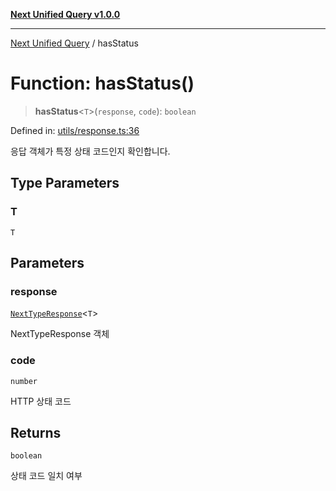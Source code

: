 [**Next Unified Query v1.0.0**](../README.md)

***

[Next Unified Query](../globals.md) / hasStatus

# Function: hasStatus()

> **hasStatus**\<`T`\>(`response`, `code`): `boolean`

Defined in: [utils/response.ts:36](https://github.com/newExpand/next-unified-query/blob/main/packages/core/src/utils/response.ts#L36)

응답 객체가 특정 상태 코드인지 확인합니다.

## Type Parameters

### T

`T`

## Parameters

### response

[`NextTypeResponse`](../interfaces/NextTypeResponse.md)\<`T`\>

NextTypeResponse 객체

### code

`number`

HTTP 상태 코드

## Returns

`boolean`

상태 코드 일치 여부
